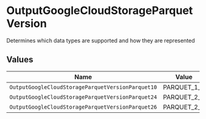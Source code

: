 # OutputGoogleCloudStorageParquetVersion

Determines which data types are supported and how they are represented


## Values

| Name                                              | Value                                             |
| ------------------------------------------------- | ------------------------------------------------- |
| `OutputGoogleCloudStorageParquetVersionParquet10` | PARQUET_1_0                                       |
| `OutputGoogleCloudStorageParquetVersionParquet24` | PARQUET_2_4                                       |
| `OutputGoogleCloudStorageParquetVersionParquet26` | PARQUET_2_6                                       |